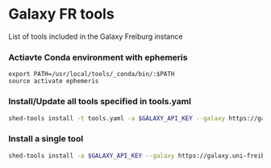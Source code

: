 # Galaxy FR tools
List of tools included in the Galaxy Freiburg instance


### Actiavte Conda environment with ephemeris
```
export PATH=/usr/local/tools/_conda/bin/:$PATH
source activate ephemeris
```

### Install/Update all tools specified in tools.yaml
```bash
shed-tools install -t tools.yaml -a $GALAXY_API_KEY --galaxy https://galaxy.uni-freiburg.de
```

### Install a single tool
```bash
shed-tools install -a $GALAXY_API_KEY --galaxy https://galaxy.uni-freiburg.de --name annotatemyids --owner iuc --section_label 'Annotation'
```

